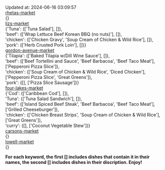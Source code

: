Updated at: 2024-06-16 03:09:57  
[rhetas-market](https://wisc-housingdining.nutrislice.com/menu/rhetas-market/dinner/2024-06-16)  
{}  
[lizs-market](https://wisc-housingdining.nutrislice.com/menu/lizs-market/dinner/2024-06-16)  
{'Tuna': (['Tuna Salad'], []),  
 'beef': (['Wrap Lettuce Beef Korean BBQ (no nuts)'], []),  
 'chicken': (['Chicken Gravy', 'Soup Cream of Chicken & Wild Rice'], []),  
 'pork': (['Herb Crusted Pork Loin'], [])}  
[gordon-avenue-market](https://wisc-housingdining.nutrislice.com/menu/gordon-avenue-market/dinner/2024-06-16)  
{'Tilapia': (['Baked Tilapia w/Dill Wine Sauce'], []),  
 'beef': (['Beef Tortellini and Sauce', 'Beef Barbacoa', 'Beef Taco Meat'],  
          ['Pepperoni Pizza Slice']),  
 'chicken': (['Soup Cream of Chicken & Wild Rice', 'Diced Chicken'],  
             ['Pepperoni Pizza Slice', 'Great Greens']),  
 'pork': ([], ['Pizza Slice Sausage'])}  
[four-lakes-market](https://wisc-housingdining.nutrislice.com/menu/four-lakes-market/dinner/2024-06-16)  
{'Cod': (['Caribbean Cod'], []),  
 'Tuna': (['Tuna Salad Sandwich'], []),  
 'beef': (['Island Spiced Beef Steak', 'Beef Barbacoa', 'Beef Taco Meat'],  
          ['Grilled Cheeseburger']),  
 'chicken': (['Chicken Breast Strips', 'Soup Cream of Chicken & Wild Rice'],  
             ['Great Greens']),  
 'curry': ([], ['Coconut Vegetable Stew'])}  
[carsons-market](https://wisc-housingdining.nutrislice.com/menu/carsons-market/dinner/2024-06-16)  
{}  
[lowell-market](https://wisc-housingdining.nutrislice.com/menu/lowell-market/dinner/2024-06-16)  
{}  
  
**For each keyword, the first [] includes dishes that contain it in their names, the second [] includes dishes in their discription. Enjoy!**  
